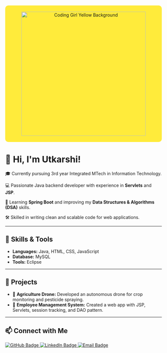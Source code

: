 <p align="center" style="background-color: #FFEB3B; padding: 20px; border-radius: 10px;">
  <img src="https://camo.githubusercontent.com/4d9f5ecceb711eec6e2018f38a5677dc657c9738d4a65ba3b928c41c0a45b439/68747470733a2f2f6d69726f2e6d656469756d2e636f6d2f6d61782f313336302f302a37513379765349765f7430696f4a2d5a2e676966" alt="Coding Girl Yellow Background" width="400" />
</p>

# 👋 Hi, I'm Utkarshi!

🎓 Currently pursuing 3rd year Integrated MTech in Information Technology.

💻 Passionate Java backend developer with experience in **Servlets** and **JSP**.

🚀 Learning **Spring Boot** and improving my **Data Structures & Algorithms (DSA)** skills.

🛠️ Skilled in writing clean and scalable code for web applications.

---

## 🌟 Skills & Tools

- **Languages:** Java, HTML, CSS, JavaScript  
- **Database:** MySQL  
- **Tools:** Eclipse  

---

## 🚀 Projects

- 🚁 **Agriculture Drone:** Developed an autonomous drone for crop monitoring and pesticide spraying.  
- 👥 **Employee Management System:** Created a web app with JSP, Servlets, session tracking, and DAO pattern.

---

## 📫 Connect with Me

<a href="https://github.com/Utkarshi-Chouhan08">
  <img src="https://img.shields.io/badge/GitHub-181717?style=for-the-badge&logo=github&logoColor=white" alt="GitHub Badge"/>
</a>  
<a href="https://www.linkedin.com/in/utkarshichouhan/">
  <img src="https://img.shields.io/badge/LinkedIn-0A66C2?style=for-the-badge&logo=linkedin&logoColor=white" alt="LinkedIn Badge"/>
</a>  
<a href="mailto:utkarshichouhan485@gmail.com">
  <img src="https://img.shields.io/badge/Email-Utkarshi-red?style=for-the-badge&logo=gmail" alt="Email Badge"/>
</a>

